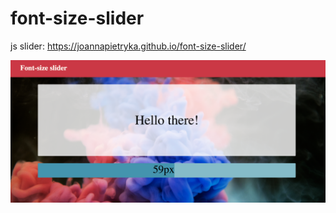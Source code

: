 # font-size-slider
js slider: 
https://joannapietryka.github.io/font-size-slider/

![Screenshot](/img/slider_screen.png) 

